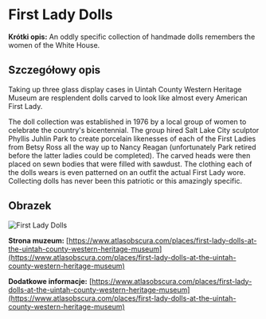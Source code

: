 # First Lady Dolls

**Krótki opis:**
An oddly specific collection of handmade dolls remembers the women of the White House.

## Szczegółowy opis

Taking up three glass display cases in Uintah County Western Heritage Museum are resplendent dolls carved to look like almost every American First Lady.

The doll collection was established in 1976 by a local group of women to celebrate the country's bicentennial. The group hired Salt Lake City sculptor Phyllis Juhlin Park to create porcelain likenesses of each of the First Ladies from Betsy Ross all the way up to Nancy Reagan (unfortunately Park retired before the latter ladies could be completed). The carved heads were then placed on sewn bodies that were filled with sawdust. The clothing each of the dolls wears is even patterned on an outfit the actual First Lady wore. Collecting dolls has never been this patriotic or this amazingly specific.

## Obrazek

![First Lady Dolls](https://img.atlasobscura.com/9YPEe2ylFvFJrvOaFHWwB-kY6zmAIMZr3crwN4yqAoI/rt:fit/w:1200/q:81/sm:1/scp:1/ar:1/aHR0cHM6Ly9hdGxh/cy1kZXYuczMuYW1h/em9uYXdzLmNvbS91/cGxvYWRzL3BsYWNl/X2ltYWdlcy85ODli/NDJlOS1lMTBkLTQ1/NzctOGEzYy1hNjI1/YjE4ZjVhNjlmNWNj/OTBkYTI4Mjg1Mjhm/NDZfSU1HXzAyMzgu/anBlZw.jpg)

**Strona muzeum:** [https://www.atlasobscura.com/places/first-lady-dolls-at-the-uintah-county-western-heritage-museum](https://www.atlasobscura.com/places/first-lady-dolls-at-the-uintah-county-western-heritage-museum)

**Dodatkowe informacje:** [https://www.atlasobscura.com/places/first-lady-dolls-at-the-uintah-county-western-heritage-museum](https://www.atlasobscura.com/places/first-lady-dolls-at-the-uintah-county-western-heritage-museum)


